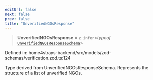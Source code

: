 ```yaml
---
editUrl: false
next: false
prev: false
title: "UnverifiedNGOsResponse"
---
```


> **UnverifiedNGOsResponse** = `z.infer`\<*typeof* [`UnverifiedNGOsResponseSchema`](/docs/code/backend/models/zod-schemas/verificationzod/variables/unverifiedngosresponseschema/)\>

Defined in: home4strays-backend/src/models/zod-schemas/verification.zod.ts:124

Type derived from UnverifiedNGOsResponseSchema.
Represents the structure of a list of unverified NGOs.
